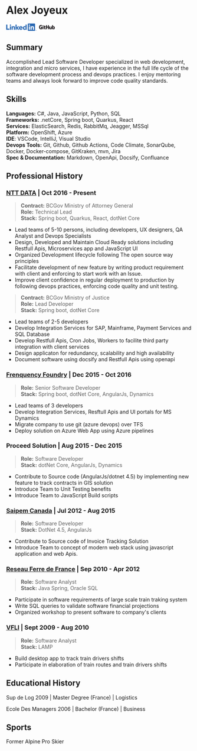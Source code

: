 <!--{META}-->
# Alex Joyeux
<!--{ADDRESS}-->

[![linkedin](./docs/LI-Logo.png)](https://linkedin.com/in/joyeux-alexandre-76263833) [![github](./docs/GitHub_Logo.png)](https://github.com/alexjoybc)

## Summary

Accomplished Lead Software Developer specialized in web development, integration and micro services, I have experience in the full life cycle of the software development process and devops practices. I enjoy mentoring teams and always look forward to improve code quality standards.

## Skills

**Languages:** C#, Java, JavaScript, Python, SQL  
**Frameworks:** .netCore, Spring boot, Quarkus, React  
**Services:** ElasticSearch, Redis, RabbitMq, Jeagger, MSSql  
**Platform:** OpenShift, Azure  
**IDE**: VSCode, IntelliJ, Visual Studio  
**Devops Tools:** Git, Github, Github Actions, Code Climate, SonarQube, Docker, Docker-compose, GitKraken, mvn, Jira  
**Spec & Documentation:** Markdown, OpenApi, Docsify, Confluance  

## Professional History

### [NTT DATA](https://ca.nttdata.com/en/) | Oct 2016 - Present

> **Contract:** BCGov Ministry of Attorney General  
**Role:** Technical Lead  
**Stack:** Spring boot, Quarkus, React, dotNet Core

- Lead teams of 5-10 persons, including developers, UX designers, QA Analyst and Devops Specialists
- Design, Developed and Maintain Cloud Ready solutions including Restfull Apis, Microservices app and JavaScript UI
- Organized Development lifecycle following The open source way principles
- Facilitate development of new feature by writing product requirement with client and enforcing to start work with an Issue.
- Improve client confidence in regular deployment to production by following devops practices, enforcing code quality and unit testing.

> **Contract:** BCGov Ministry of Justice  
**Role:** Lead Developer  
**Stack:** Spring boot, dotNet Core

- Lead teams of 2-5 developers
- Develop Integration Services for SAP, Mainframe, Payment Services and SQL Database
- Develop Restfull Apis, Cron Jobs, Workers to facilite third party integration with client services
- Design applicaton for redundancy, scalability and high availability
- Document software using docsify and Restfull Apis using openapi

### [Frenquency Foundry](https://frequencyfoundry.ca/) | Dec 2015 - Oct 2016

> **Role:** Senior Software Developer  
**Stack:** Spring boot, dotNet Core, AngularJs, Dynamics

- Lead teams of 3 developers
- Develop Integration Services, Resftull Apis and UI portals for MS Dynamics
- Migrate company to use git (azure devops) over TFS
- Deploy solution on Azure Web App using Azure pipelines
<!--{BREAK}-->

### Proceed Solution | Aug 2015 - Dec 2015

> **Role:** Software Developer    
**Stack:** dotNet Core, AngularJs, Dynamics

- Contribute to Source code (AngularJs/dotnet 4.5) by implementing new feature to track contracts in GIS solution
- Introduce Team to Unit Testing benefits
- Introduce Team to JavaScript Build scripts

### [Saipem Canada](https://www.saipem.com/en) | Jul 2012 - Aug 2015

> **Role:** Software Developer  
**Stack:** DotNet 4.5, AngularJs

- Contribute to Source code of Invoice Tracking Solution
- Introduce Team to concept of modern web stack using javascript application and web Apis.

### [Reseau Ferre de France](https://www.sncf-reseau.com/) | Sep 2010 - Apr 2012

> **Role:** Software Analyst  
**Stack:** Java Spring, Oracle SQL

- Participate in software requirements of large scale train traking system
- Write SQL queries to validate software financial projections
- Organized workshop to present software to company's clients


### [VFLI](https://www.vfli.fr/) | Sept 2009 - Aug 2010

> **Role:** Software Analyst  
**Stack:** LAMP

- Build desktop app to track train drivers shifts
- Participate in elaboration of train routes and train drivers shifts

## Educational History

Sup de Log 2009 | Master Degree (France) | Logistics

Ecole Des Managers 2006 | Bachelor (France) | Business

## Sports

Former Alpine Pro Skier
